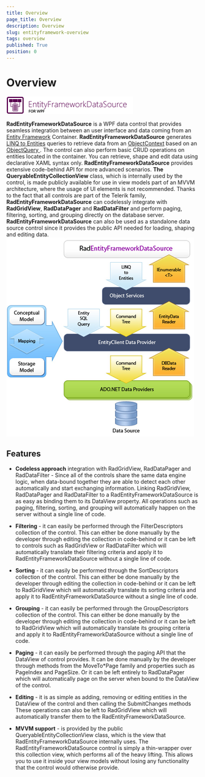```yaml
---
title: Overview
page_title: Overview
description: Overview
slug: entityframework-overview
tags: overview
published: True
position: 0
---
```


# Overview

![Rad Entity Framework WPF](images/RadEntityFramework_WPF.png)

__RadEntityFrameworkDataSource__ is a WPF data control that provides seamless integration between an user interface and data coming from an  
        [Entity Framework](http://msdn.microsoft.com/en-us/library/bb399572.aspx)  Container.  __RadEntityFrameworkDataSource__ generates 
        [LINQ to Entities](http://msdn.microsoft.com/en-us/library/bb399367.aspx) queries to retrieve data from an 
        [ObjectContext](http://msdn.microsoft.com/en-us/library/system.data.objects.objectcontext.aspx)
         based on an 
         [
             ObjectQuery<T>
           ](http://msdn.microsoft.com/en-us/library/bb345303.aspx). The control can also perform basic CRUD operations on entities located in the container. You can retrieve, shape and edit data using declarative XAML syntax only. __RadEntityFrameworkDataSource__ provides extensive code-behind API for more advanced scenarios.  __The QueryableEntityCollectionView<T>__ class, which is internally used by the control, is made publicly available for use in view models part of an MVVM architecture, where the usage of UI elements is not recommended. Thanks to the fact that all controls are part of the Telerik family, __RadEntityFrameworkDataSource__ can codelessly integrate with __RadGridView__, __RadDataPager__ and __RadDataFilter__ and perform paging, filtering, sorting, and grouping directly on the database server. 
           __RadEntityFrameworkDataSource__ can also be used as a standalone data source control since it provides the public API needed for loading, shaping and editing data.
      ![REFDS](images/RadEntityFramework_REFDS.jpg)

## Features 

* __Codeless approach__ integration with RadGridView, RadDataPager and RadDataFilter - Since all of the controls share the same data engine logic, when data-bound together they are able to detect each other automatically and start exchanging information. Linking RadGridView, RadDataPager and RadDataFilter to a RadEntityFrameworkDataSource is as easy as binding them to its DataView property. All operations such as paging, filtering, sorting, and grouping will automatically happen on the server without a single line of code.
            

* __Filtering__ - it can easily be performed through the FilterDescriptors collection of the control. This can either be done manually by the developer through editing the collection in code-behind or it can be left to controls such as RadGridView or RadDataFilter which will automatically translate their filtering criteria and apply it to RadEntityFrameworkDataSource without a single line of code.
            

* __Sorting__ - it can easily be performed through the SortDescriptors collection of the control. This can either be done manually by the developer through editing the collection in code-behind or it can be left to RadGridView which will automatically translate its sorting criteria and apply it to RadEntityFrameworkDataSource without a single line of code.
          

* __Grouping__ - it can easily be performed through the GroupDescriptors collection of the control. This can either be done manually by the developer through editing the collection in code-behind or it can be left to RadGridView which will automatically translate its grouping criteria and apply it to RadEntityFrameworkDataSource without a single line of code.
         

* __Paging__ - it can easily be performed through the paging API that the DataView of control provides. It can be done manually by the developer through methods from the MoveTo*Page family and properties such as PageIndex and PageSize. Or it can be left entirely to RadDataPager which will automatically page on the server when bound to the DataView of the control.
          

* __Editing__ - it is as simple as adding, removing or editing entities in the DataView of the control and then calling the SubmitChanges methods These operations can also be left to RadGridView which will automatically transfer them to the RadEntityFrameworkDataSource.
          

* __MVVM support__ - is provided by the public QueryableEntityCollectionView<T> class, which is the view that RadEntityFrameworkDataSource internally uses. The RadEntityFrameworkDataSource control is simply a thin-wrapper over this collection view, which performs all of the heavy lifting. This allows you to use it inside your view models without losing any functionality that the control would otherwise provide.
          
